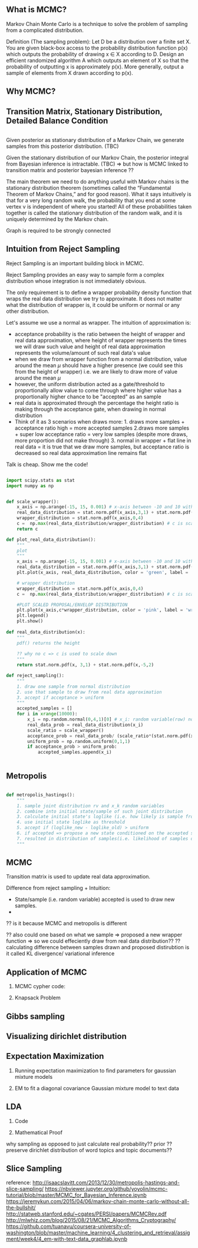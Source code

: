 ## What is MCMC?
Markov Chain Monte Carlo is a technique to solve the problem of sampling from a complicated distribution.

Definition (The sampling problem):  Let D be a distribution over a finite set X. You are given black-box access to the probability distribution function p(x) which outputs the probability of drawing x $\in$ X according to D. Design an efficient randomized algorithm A which outputs an element of X so that the probability of outputting x is approximately p(x). More generally, output a sample of elements from X drawn according to p(x).

## Why MCMC?

## Transition Matrix, Stationary Distribution, Detailed Balance Condition

```python

```

Given posterior as stationary distribution of a Markov Chain, we generate samples from this posterior distribution. (TBC)


Given the stationary distribution of our Markov Chain, the posterior integral from Bayesian inference is intractable. (TBC) => but how is MCMC linked to transition matrix and posterior bayesian inference ??

The main theorem we need to do anything useful with Markov chains is the stationary distribution theorem (sometimes called the “Fundamental Theorem of Markov Chains,” and for good reason). What it says intuitively is that for a very long random walk, the probability that you end at some vertex v is independent of where you started! All of these probabilities taken together is called the stationary distribution of the random walk, and it is uniquely determined by the Markov chain.

Graph is required to be strongly connected

## Intuition from Reject Sampling

Reject Sampling is an important building block in MCMC.

Reject Sampling provides an easy way to sample form a complex distribution whose integration is not immediately obvious.

The only requirement is to define a wrapper probability density function that wraps the real data distribution we try to approximate. It does not matter what the distribution of wrapper is, it could be uniform or normal or any other distribution.

Let's assume we use a normal as wrapper.
The intuition of approximation is:
* acceptance probability is the ratio between the height of wrapper and real data approximation, where height of wrapper represents the times we will draw such value and height of real data approximation represents the volume/amount of such real data's value
* when we draw from wrapper function from a normal distribution, value around the mean $\mu$ should have a higher presence (we could see this from the height of wrapper) i.e. we are likely to draw more of value around the mean $\mu$
* however, the uniform distribution acted as a gate/threshold to proportionally allow value to come through where higher value has a proportionally higher chance to be "accepted" as an sample
* real data is approximated through the percentage the height ratio is making through the acceptance gate, when drawing in normal distribution
* Think of it as 3 scenarios when draws more: 1. draws more samples + acceptance ratio high = more accepted samples 2.draws more samples + super low acceptance ratio = very low samples (despite more draws, more proportion did not make through) 3. normal in wrapper + flat line in real data = it is true that we draw more samples, but acceptance ratio is decreased so real data approximation line remains flat

Talk is cheap. Show me the code!

```python

import scipy.stats as stat
import numpy as np


def scale_wrapper():
    x_axis = np.arange(-15, 15, 0.001) # x-axis between -10 and 10 with .001 steps.
    real_data_distribution = stat.norm.pdf(x_axis,3,1) + stat.norm.pdf(x_axis, -5, 2) # list of all value's probability
    wrapper_distribution = stat.norm.pdf(x_axis,0,4)
    c =  np.max(real_data_distribution/wrapper_distribution) # c is scaling down
    return c

def plot_real_data_distribution():
    """
    plot
    """
    x_axis = np.arange(-15, 15, 0.001) # x-axis between -10 and 10 with .001 steps.
    real_data_distribution = stat.norm.pdf(x_axis,3,1) + stat.norm.pdf(x_axis, -5, 2) # list of all value's probability
    plt.plot(x_axis, real_data_distribution, color = 'green', label = 'real data')

    # wrapper distribution
    wrapper_distribution = stat.norm.pdf(x_axis,0,4)
    c =  np.max(real_data_distribution/wrapper_distribution) # c is scaling down

    #PLOT SCALED PROPOSAL/ENVELOP DISTRIBUTION
    plt.plot(x_axis,c*wrapper_distribution, color = 'pink', label = 'wrapper');
    plt.legend()
    plt.show()
  
def real_data_distribution(x):
    """
    pdf() returns the height
    
    ?? why no c => c is used to scale down
    """
    return stat.norm.pdf(x, 3,1) + stat.norm.pdf(x,-5,2) 

def reject_sampling():
    """
    1. draw one sample from normal distribution
    2. use that sample to draw from real data approximation
    3. accept if acceptance > uniform
    """
    accepted_samples = []
    for i in xrange(10000):
        x_i = np.random.normal(0,4,1)[0] # x_i: random variable(row) not prob(height), 0: mean, 4:sd, 1:num of samples
        real_data_prob = real_data_distribution(x_i)
        scale_ratio = scale_wrapper()
        acceptance_prob = real_data_prob/ (scale_ratio*(stat.norm.pdf(x_i, loc=0, scale=2)))        
        uniform_prob = np.random.uniform(0,1,1)
        if acceptance_prob > uniform_prob:
            accepted_samples.append(x_i)
            
```

## Metropolis

```python

def metropolis_hastings():
    """
    1. sample joint distribution rv and x_k random variables
    2. combine into initial state/sample of such joint distribution
    3. calculate initial state's loglike (i.e. how likely is sample from this joint distribution)
    4. use initial state loglike as threshold
    5. accept if (loglike_new - loglike_old) > uniform
    6. if accepted => propose a new state conditioned on the accepted state
    7. resulted in distribution of samples(i.e. likelihood of samples drawn conditionally) 
    """

```



## MCMC

Transition matrix is used to update real data approximation.

Difference from reject sampling + Intuition:
* State/sample (i.e. random variable) accepted is used to draw new samples.
* 

?? is it because MCMC and metropolis is different 

?? also could one based on what we sample => proposed a new wrapper function => so we could effeciently draw from real data distribution??
?? calculating difference between samples drawn and proposed distirubtion is it called KL divergence/ variational inference 


## Application of MCMC
1. MCMC cypher
   code:

2. Knapsack Problem


## Gibbs sampling

## Visualizing dirichlet distribution

## Expectation Maximization
1. Running expectation maximization to find parameters for gaussian mixture models

2. EM to fit a diagonal covariance Gaussian mixture model to text data

## LDA

1. Code

2. Mathematical Proof

why sampling as opposed to just calculate real probability??
prior ??
preserve dirichlet distribution of word topics and topic documents??


## Slice Sampling




reference:
http://isaacslavitt.com/2013/12/30/metropolis-hastings-and-slice-sampling/
https://nbviewer.jupyter.org/github/yoyolin/mcmc-tutorial/blob/master/MCMC_for_Bayesian_Inference.ipynb
https://jeremykun.com/2015/04/06/markov-chain-monte-carlo-without-all-the-bullshit/
http://statweb.stanford.edu/~cgates/PERSI/papers/MCMCRev.pdf
http://mlwhiz.com/blog/2015/08/21/MCMC_Algorithms_Cryptography/
https://github.com/tuanavu/coursera-university-of-washington/blob/master/machine_learning/4_clustering_and_retrieval/assigment/week4/4_em-with-text-data_graphlab.ipynb
